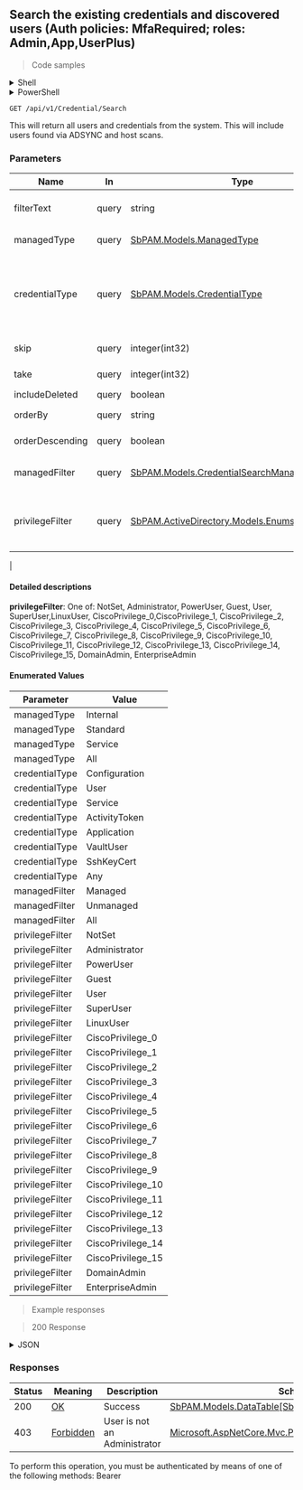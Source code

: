 
## Search the existing credentials and discovered users (Auth policies: MfaRequired; roles: Admin,App,UserPlus)

<a id="opIdSearchAsync"></a>

> Code samples

<details><summary>Shell</summary>


```shell
# You can also use wget
curl -X GET /api/v1/Credential/Search \
  -H 'Accept: application/json' \
  -H 'Authorization: Bearer TOKEN'

```


</details>

<details><summary>PowerShell</summary>


```powershell
# PowerShell example

$NPSUrl = "https://localhost:6500"

$Login = @{
    Login = "User"
    Password = "Password"
}
# Cookie container for multi-factor authentication
$WebSession = New-Object Microsoft.PowerShell.Commands.WebRequestSession
$Token = Invoke-RestMethod -Url "$($NPSUrl)/signinBody" -Method POST -Body (ConvertTo-Json $Login) -WebSession $WebSession -ContentType "application/json"
$Token = Invoke-RestMethod -Url "$($NPSUrl)/signin2fa" -Method Post -Body $MfaCode -Headers @{Authorization = "Bearer $Token"} -WebSession $WebSession -ContentType "application/json"

$Headers = @{
    Authorization = "Bearer $Token"
}
Invoke-RestMethod -Method GET -Url "$($NPSUrl)/api/v1/Credential/Search -Headers $Headers -ContentType "application/json"
```


</details>

`GET /api/v1/Credential/Search`

This will return all users and credentials from the system.
This will include users found via ADSYNC and host scans.

<h3 id="search-the-existing-credentials-and-discovered-users-(auth-policies:-mfarequired;-roles:-admin,app,userplus)-parameters">Parameters</h3>

|Name|In|Type|Required|Description|
|---|---|---|---|---|
|filterText|query|string|false|Case-insensitive contains search of username|
|managedType|query|[SbPAM.Models.ManagedType](../Models/sbpam.models.managedtype.md)|false|One of: All, Internal, Standard, Service|
|credentialType|query|[SbPAM.Models.CredentialType](../Models/sbpam.models.credentialtype.md)|false|One of: Any, Configuration, User, Service, ActivityToken, Application, VaultUser, SshKeyCert|
|skip|query|integer(int32)|false|Start at this item (default: 0)|
|take|query|integer(int32)|false|Return this number of items (default: 10)|
|includeDeleted|query|boolean|false|Include deleted items|
|orderBy|query|string|false|Property name to order results by|
|orderDescending|query|boolean|false|Use descending sort order|
|managedFilter|query|[SbPAM.Models.CredentialSearchManagedFilter](../Models/sbpam.models.credentialsearchmanagedfilter.md)|false|One of: All = -1, Managed, Unmanaged|
|privilegeFilter|query|[SbPAM.ActiveDirectory.Models.Enums.UserPrivilege](../Models/sbpam.activedirectory.models.enums.userprivilege.md)|false|One of: NotSet, Administrator, PowerUser, Guest, User, SuperUser,LinuxUser,
|

#### Detailed descriptions

**privilegeFilter**: One of: NotSet, Administrator, PowerUser, Guest, User, SuperUser,LinuxUser,
            CiscoPrivilege_0,CiscoPrivilege_1, CiscoPrivilege_2, CiscoPrivilege_3, CiscoPrivilege_4,
            CiscoPrivilege_5, CiscoPrivilege_6, CiscoPrivilege_7, CiscoPrivilege_8, CiscoPrivilege_9,
            CiscoPrivilege_10, CiscoPrivilege_11, CiscoPrivilege_12, CiscoPrivilege_13, CiscoPrivilege_14,
            CiscoPrivilege_15, DomainAdmin, EnterpriseAdmin

#### Enumerated Values

|Parameter|Value|
|---|---|
|managedType|Internal|
|managedType|Standard|
|managedType|Service|
|managedType|All|
|credentialType|Configuration|
|credentialType|User|
|credentialType|Service|
|credentialType|ActivityToken|
|credentialType|Application|
|credentialType|VaultUser|
|credentialType|SshKeyCert|
|credentialType|Any|
|managedFilter|Managed|
|managedFilter|Unmanaged|
|managedFilter|All|
|privilegeFilter|NotSet|
|privilegeFilter|Administrator|
|privilegeFilter|PowerUser|
|privilegeFilter|Guest|
|privilegeFilter|User|
|privilegeFilter|SuperUser|
|privilegeFilter|LinuxUser|
|privilegeFilter|CiscoPrivilege_0|
|privilegeFilter|CiscoPrivilege_1|
|privilegeFilter|CiscoPrivilege_2|
|privilegeFilter|CiscoPrivilege_3|
|privilegeFilter|CiscoPrivilege_4|
|privilegeFilter|CiscoPrivilege_5|
|privilegeFilter|CiscoPrivilege_6|
|privilegeFilter|CiscoPrivilege_7|
|privilegeFilter|CiscoPrivilege_8|
|privilegeFilter|CiscoPrivilege_9|
|privilegeFilter|CiscoPrivilege_10|
|privilegeFilter|CiscoPrivilege_11|
|privilegeFilter|CiscoPrivilege_12|
|privilegeFilter|CiscoPrivilege_13|
|privilegeFilter|CiscoPrivilege_14|
|privilegeFilter|CiscoPrivilege_15|
|privilegeFilter|DomainAdmin|
|privilegeFilter|EnterpriseAdmin|

> Example responses

> 200 Response

<details><summary>JSON</summary>


```json
{
  "data": [
    {
      "id": "497f6eca-6276-4993-bfeb-53cbbbba6f08",
      "credentialId": "f568fec0-10b6-4b94-9daf-e62c50c9bf3e",
      "userName": "string",
      "displayName": "string",
      "lastVerifiedDateTimeUtc": "2019-08-24T14:15:22Z",
      "status": "string",
      "lastPasswordChangeDateTimeUtc": "2019-08-24T14:15:22Z",
      "nextPasswordChangeDateTimeUtc": "2019-08-24T14:15:22Z",
      "age": 0,
      "userId": "2c4a230c-5085-4924-a3e1-25fb4fc5965b",
      "managedUserId": "439de23b-cc42-455b-b873-63056c0fad88",
      "samAccountName": "string",
      "userPrincipalName": "string",
      "dependencyCount": 0,
      "managedType": "Internal",
      "rotationType": "NotManaged",
      "credentialType": "Configuration",
      "domain": "string",
      "resource": "string",
      "platform": "string",
      "platformId": "32a6e381-64f4-4911-86b6-3bf681b64d23",
      "managedResourceId": "43aaf5a7-e929-49e6-870e-49d47d9cdc2f",
      "secretVaultId": "db0fd85f-8294-44b7-b903-b86ddd322de8",
      "websiteId": "eee0b185-ac19-4fd6-bb45-58b59a8988e9",
      "azureAdTenantId": "108c7400-79f1-4372-be73-ac37f4e8912c",
      "domainConfigId": "0ef2a0ae-0442-42e8-9ed5-4a4ed3f7578e",
      "passwordStatus": "Unspecified",
      "privilege": "NotSet",
      "lastLogonTimestamp": "2019-08-24T14:15:22Z"
    }
  ],
  "recordsTotal": 0
}
```


</details>

<h3 id="search-the-existing-credentials-and-discovered-users-(auth-policies:-mfarequired;-roles:-admin,app,userplus)-responses">Responses</h3>

|Status|Meaning|Description|Schema|
|---|---|---|---|
|200|[OK](https://tools.ietf.org/html/rfc7231#section-6.3.1)|Success|[SbPAM.Models.DataTable[SbPAM.Models.CredentialResult]](../Models/sbpam.models.datatable_sbpam.models.credentialresult.md)|
|403|[Forbidden](https://tools.ietf.org/html/rfc7231#section-6.5.3)|User is not an Administrator|[Microsoft.AspNetCore.Mvc.ProblemDetails](../Models/microsoft.aspnetcore.mvc.problemdetails.md)|

<aside class="warning">
To perform this operation, you must be authenticated by means of one of the following methods:
Bearer
</aside>


